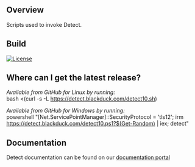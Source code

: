 ## Overview ##
Scripts used to invoke Detect. 

## Build ##

[![License](https://img.shields.io/badge/License-Apache%202.0-blue.svg)](https://opensource.org/licenses/Apache-2.0)

## Where can I get the latest release? ##

*Available from GitHub for Linux by running:*  
bash <(curl -s -L https://detect.blackduck.com/detect10.sh)

*Available from GitHub for Windows by running:*  
powershell "[Net.ServicePointManager]::SecurityProtocol = 'tls12'; irm https://detect.blackduck.com/detect10.ps1?$(Get-Random) | iex; detect"

## Documentation

Detect documentation can be found on our [documentation portal](https://sig-product-docs.synopsys.com/bundle/integrations-detect/page/introduction.html)
